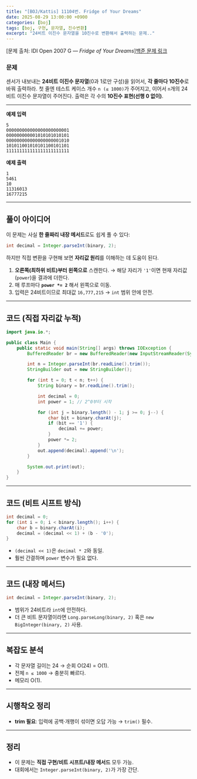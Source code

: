 ```yaml
---
title: "[BOJ/Kattis] 11104번. Fridge of Your Dreams"
date: 2025-08-29 13:00:00 +0900
categories: [boj]
tags: [boj, 구현, 문자열, 진수변환]
excerpt: "24비트 이진수 문자열을 10진수로 변환해서 출력하는 문제.."
---
```


[문제 출처: IDI Open 2007 G — *Fridge of Your Dreams*][백준 문제 링크](https://www.acmicpc.net/problem/11104) 


### 문제

센서가 내보내는 **24비트 이진수 문자열**(0과 1로만 구성)을 읽어서, **각 줄마다 10진수**로 바꿔 출력하라.
첫 줄엔 테스트 케이스 개수 `n (≤ 1000)`가 주어지고, 이어서 `n`개의 24비트 이진수 문자열이 주어진다.
출력은 각 수의 **10진수 표현(선행 0 없이)**.

---

**예제 입력**

```
5
000000000000000000000001
000000000001010101010101
000000000000000000001010
101011001010101100101101
111111111111111111111111
```

**예제 출력**

```
1
5461
10
11316013
16777215
```

---

## 풀이 아이디어

이 문제는 사실 **한 줄짜리 내장 메서드**로도 쉽게 풀 수 있다:

```java
int decimal = Integer.parseInt(binary, 2);
```

하지만 직접 변환을 구현해 보면 **자리값 원리**를 이해하는 데 도움이 된다.

1. **오른쪽(최하위 비트)부터 왼쪽으로** 스캔한다.
   → 해당 자리가 `'1'`이면 현재 자리값(`power`)을 결과에 더한다.
2. 매 루프마다 **`power *= 2`** 해서 왼쪽으로 이동.
3. 입력은 24비트이므로 최대값 `16,777,215` → `int` 범위 안에 안전.


---

## 코드 (직접 자리값 누적)

```java
import java.io.*;

public class Main {
    public static void main(String[] args) throws IOException {
        BufferedReader br = new BufferedReader(new InputStreamReader(System.in));

        int n = Integer.parseInt(br.readLine().trim());
        StringBuilder out = new StringBuilder();

        for (int t = 0; t < n; t++) {
            String binary = br.readLine().trim();

            int decimal = 0;
            int power = 1; // 2^0부터 시작

            for (int j = binary.length() - 1; j >= 0; j--) {
                char bit = binary.charAt(j);
                if (bit == '1') {
                    decimal += power;
                }
                power *= 2;
            }
            out.append(decimal).append('\n');
        }

        System.out.print(out);
    }
}
```

---

## 코드 (비트 시프트 방식)

```java
int decimal = 0;
for (int i = 0; i < binary.length(); i++) {
    char b = binary.charAt(i);
    decimal = (decimal << 1) + (b - '0');
}
```

* `(decimal << 1)`은 `decimal * 2`와 동일.
* 훨씬 간결하며 `power` 변수가 필요 없다.

---

## 코드 (내장 메서드)

```java
int decimal = Integer.parseInt(binary, 2);
```

* 범위가 24비트라 `int`에 안전하다.
* 더 큰 비트 문자열이라면 `Long.parseLong(binary, 2)` 혹은 `new BigInteger(binary, 2)` 사용.

---

## 복잡도 분석

* 각 문자열 길이는 24 → 순회 O(24) = O(1).
* 전체 `n ≤ 1000` → 충분히 빠르다.
* 메모리 O(1).

---

## 시행착오 정리

* **trim 필요**: 입력에 공백·개행이 섞이면 오답 가능 → `trim()` 필수.

---

## 정리

* 이 문제는 **직접 구현/비트 시프트/내장 메서드** 모두 가능.
* 대회에서는 `Integer.parseInt(binary, 2)`가 가장 간단.

